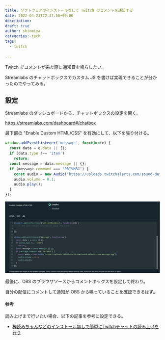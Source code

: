 ```yaml
---
title: ソフトウェアのインストールなしで Twitch のコメントを通知する
date: 2022-04-23T22:37:56+09:00
description:
draft: true
author: shiomiya
categories: tech
tags:
  - twitch

---
```


Twitch でコメントが来た際に通知音を鳴らしたい。

Streamlabs のチャットボックスでカスタム JS を書けば実現できることが分かったのでやってみる。

## 設定

Streamlabs のダッシュボードから、チャットボックスの設定を開く。

https://streamlabs.com/dashboard#/chatbox

最下部の "Enable Custom HTML/CSS" を有効にして、以下を張り付ける。

```javascript
window.addEventListener('message', function(e) {
  const data = e.data || {};
  if (data.type !== 'item')
    return;
  const message = data.message || {};
  if (message.command === 'PRIVMSG') {
    const audio = new Audio("https://uploads.twitchalerts.com/sound-defaults/new-message.ogg");
    audio.volume = 0.1;
    audio.play();
  }
});
```

![](./2022-04-23%20224539.png)

最後に、OBS のブラウザソースからコメントボックスを設定して終わり。

自分の配信にコメントして通知が OBS から鳴っていることを確認できるはず。

#### 参考

読み上げまで行いたい場合、以下の記事を参考に設定できる。

- [棒読みちゃんなどのインストール無しで簡単にTwitchチャットの読み上げを行う](https://blog.misosi.ru/2019/01/28/twitch-read-out-only-web-browser/)